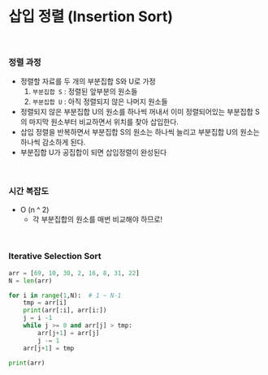# 삽입 정렬 (Insertion Sort)

<br>

### 정렬 과정

- 정렬할 자료를 두 개의 부분집합 S와 U로 가정
  1. `부분집합 S` : 정렬된 앞부분의 원소들
  2. `부분집합 U` : 아직 정렬되지 않은 나머지 원소들
- 정렬되지 않은 부분집합 U의 원소를 하나씩 꺼내서 이미 정렬되어있는 부분집합 S의 마지막 원소부터 비교하면서 위치를 찾아 삽입한다.
- 삽입 정렬을 반복하면서 부분집합 S의 원소는 하나씩 늘리고 부분집합 U의 원소는 하나씩 감소하게 된다.
- 부분집합 U가 공집합이 되면 삽입정렬이 완성된다

<br>

### 시간 복잡도

- O (n ^ 2)
  - 각 부분집합의 원소를 매번 비교해야 하므로!

<br>

### Iterative Selection Sort

```python
arr = [69, 10, 30, 2, 16, 8, 31, 22]
N = len(arr)

for i in range(1,N):  # 1 ~ N-1
    tmp = arr[i]
    print(arr[:i], arr[i:])
    j = i -1
    while j >= 0 and arr[j] > tmp:
        arr[j+1] = arr[j]
        j -= 1
    arr[j+1] = tmp

print(arr)
```
